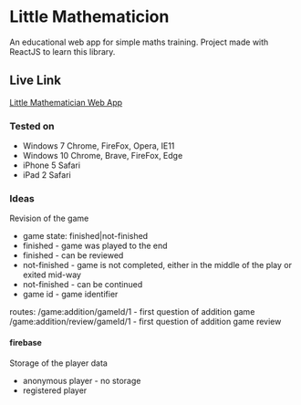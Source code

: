 # Little Mathematicion
An educational web app for simple maths training. Project made with ReactJS to learn this library.

## Live Link
[Little Mathematician Web App](https://greladesign.co/little-mathematician/)

### Tested on
- Windows 7 Chrome, FireFox, Opera, IE11
- Windows 10 Chrome, Brave, FireFox, Edge
- iPhone 5 Safari
- iPad 2 Safari

### Ideas
Revision of the game
 - game state: finished|not-finished
  - finished - game was played to the end
  - finished - can be reviewed
  - not-finished - game is not completed, either in the middle of the play or exited mid-way
  - not-finished - can be continued
 - game id - game identifier

 routes:
 /game:addition/gameId/1 - first question of addition game
 /game:addition/review/gameId/1 - first question of addition game review

 #### firebase 
 Storage of the player data

 - anonymous player - no storage
 - registered player
 
